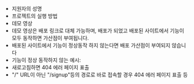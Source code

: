 - 지원자의 성명
- 프로젝트의 실행 방법
- 데모 영상
- 데모 영상은 배포 링크로 대체 가능하며, 배포가 되었고 배포된 사이트에서 기능이 모두 동작하면 가산점이 부여됩니다.
- 배포된 사이트에서 기능이 정상동작 하지 않는다면 배포 가산점이 부여되지 않습니다
- 기능이 정상 동작하지 않는 예시:
- 새로고침하면 404 에러 페이지 표출
- "/" URL이 아닌 "/signup"등의 경로로 바로 접속할 경우 404 에러 페이지 표출 등
